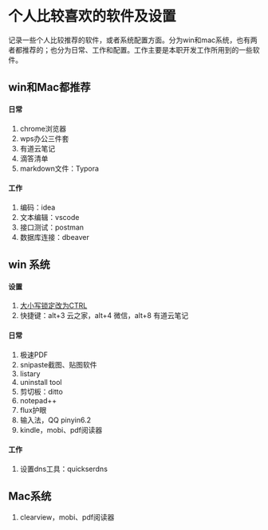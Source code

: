# 个人比较喜欢的软件及设置

记录一些个人比较推荐的软件，或者系统配置方面。分为win和mac系统，也有两者都推荐的；也分为日常、工作和配置。工作主要是本职开发工作所用到的一些软件。

## win和Mac都推荐

#### 日常

1. chrome浏览器
2. wps办公三件套
3. 有道云笔记
4. 滴答清单
5. markdown文件：Typora

#### 工作

1. 编码：idea
2. 文本编辑：vscode
3. 接口测试：postman
4. 数据库连接：dbeaver

## win 系统

#### 设置

1. [大小写锁定改为CTRL](https://gist.github.com/joshschmelzle/5e88dabc71014d7427ff01bca3fed33d)
2. 快捷键：alt+3 云之家，alt+4 微信，alt+8 有道云笔记

#### 日常

1. 极速PDF
3. snipaste截图、贴图软件
4. listary
5. uninstall tool
6. 剪切板：ditto
7. notepad++
8. flux护眼
8. 输入法，QQ pinyin6.2
9. kindle，mobi、pdf阅读器

#### 工作

1. 设置dns工具：quickserdns

## Mac系统

1. clearview，mobi、pdf阅读器